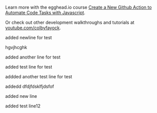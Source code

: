 Learn more with the egghead.io course  [Create a New Github Action to Automate Code Tasks with Javascript](https://egghead.io/playlists/create-a-new-github-action-to-automate-code-tasks-with-javascript-f1e9?af=atzgap).

Or check out other development walkthroughs and tutorials at [youtube.com/colbyfayock](https://www.youtube.com/colbyfayock).

added newline for test


hgvjhcghk

added another line for test





added test line for test


addded another test line for test

addedd dfdjfdsklfjdsfof

added new line

added test line12
